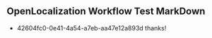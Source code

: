 ## OpenLocalization Workflow Test MarkDown
* 42604fc0-0e41-4a54-a7eb-aa47e12a893d thanks!

<!--HONumber=Aug16_HO4-->


